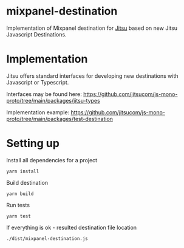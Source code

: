 # mixpanel-destination

Implementation of Mixpanel destination for [Jitsu](https://jitsu.com)
based on new Jitsu Javascript Destinations.

# Implementation

Jitsu offers standard interfaces for developing new destinations with Javascript or Typescript.

Interfaces may be found here: https://github.com/jitsucom/js-mono-proto/tree/main/packages/jitsu-types

Implementation example: https://github.com/jitsucom/js-mono-proto/tree/main/packages/test-destination

# Setting up

Install all dependencies for a project
```shell
yarn install
```

Build destination
```shell
yarn build
```

Run tests
```shell
yarn test
```

If everything is ok - resulted destination file location
```shell
./dist/mixpanel-destination.js
```